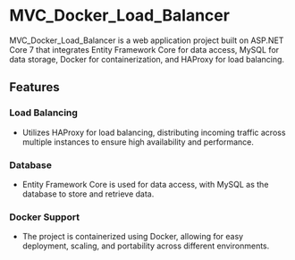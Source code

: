 # MVC_Docker_Load_Balancer

MVC_Docker_Load_Balancer is a web application project built on ASP.NET Core 7 that integrates Entity Framework Core for data access, MySQL for data storage, Docker for containerization, and HAProxy for load balancing.

## Features

### Load Balancing
- Utilizes HAProxy for load balancing, distributing incoming traffic across multiple instances to ensure high availability and performance.

### Database
- Entity Framework Core is used for data access, with MySQL as the database to store and retrieve data.

### Docker Support
- The project is containerized using Docker, allowing for easy deployment, scaling, and portability across different environments.

